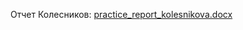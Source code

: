 Отчет Колесников: [practice_report_kolesnikova.docx](https://github.com/user-attachments/files/20256621/practice_report_kolesnikova.docx)

